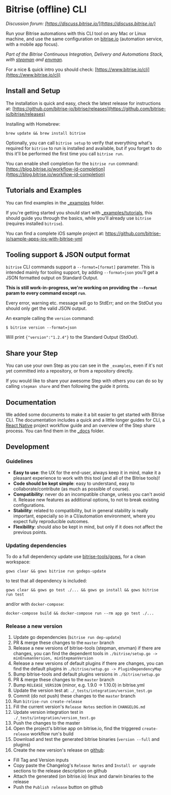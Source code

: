 # Bitrise (offline) CLI

_Discussion forum: [https://discuss.bitrise.io/](https://discuss.bitrise.io/)_

Run your Bitrise automations with this CLI tool on any Mac or Linux machine, and use the same configuration on
[bitrise.io](https://www.bitrise.io) (automation service, with a mobile app focus).

*Part of the Bitrise Continuous Integration, Delivery and Automations Stack,
with [stepman](https://github.com/bitrise-io/stepman) and [envman](https://github.com/bitrise-io/envman).*

For a nice & quick intro you should check: [https://www.bitrise.io/cli](https://www.bitrise.io/cli)


## Install and Setup

The installation is quick and easy, check the latest release for instructions at: [https://github.com/bitrise-io/bitrise/releases](https://github.com/bitrise-io/bitrise/releases)

Installing with Homebrew:

`brew update && brew install bitrise`

Optionally, you can call `bitrise setup` to verify that everything what's required for `bitrise` to run
is installed and available, but if you forget to do this it'll be performed the first
time you call `bitrise run`.

You can enable shell completion for the `bitrise run` command: [https://blog.bitrise.io/workflow-id-completion](https://blog.bitrise.io/workflow-id-completion)

## Tutorials and Examples

You can find examples in the [_examples](https://github.com/bitrise-io/bitrise/tree/master/_examples) folder.

If you're getting started you should start with [_examples/tutorials](https://github.com/bitrise-io/bitrise/tree/master/_examples/tutorials),
this should guide you through the basics, while you'll already use `bitrise` (requires installed `bitrise`).

You can find a complete iOS sample project at: https://github.com/bitrise-io/sample-apps-ios-with-bitrise-yml


## Tooling support & JSON output format

`bitrise` CLI commands support a `--format=[format]` parameter.
This is intended mainly for tooling support, by adding `--format=json` you'll
get a JSON formatted output on Standard Output.

**This is still work-in-progress, we're working on providing
the `--format` param to every command except `run`**.

Every error, warning etc. message will go to StdErr; and on the StdOut
you should only get the valid JSON output.

An example calling the `version` command:

`$ bitrise version --format=json`

Will print `{"version":"1.2.4"}` to the Standard Output (StdOut).


## Share your Step

You can use your own Step as you can see in the `_examples`, even if it's
not yet committed into a repository, or from a repository directly.

If you would like to share your awesome Step with others
you can do so by calling `stepman share` and then following the
guide it prints.

## Documentation

We added some documents to make it a bit easier to get started with Bitrise CLI. The documentation includes a quick and a little longer guides for CLI, a [React Native](http://facebook.github.io/react-native/) project workflow guide and an overview of the Step share process. You can find them in the [_docs](/_docs/) folder.

## Development

### Guidelines

* __Easy to use__: the UX for the end-user, always keep it in mind, make it a pleasant experience to work with this tool (and all of the Bitrise tools)!
* __Code should be kept simple__: easy to understand, easy to collaborate/contribute (as much as possible of course).
* __Compatibility__: never do an incompatible change, unless you can't avoid it. Release new features as additional options, to not to break existing configurations.
* __Stability__: related to compatibility, but in general stability is really important, especially so in a CI/automation environment, where you expect fully reproducible outcomes.
* __Flexibility__: should also be kept in mind, but only if it does not affect the previous points.

### Updating dependencies

To do a full dependency update use [bitrise-tools/gows](https://github.com/bitrise-tools/gows),
for a clean workspace:

```
gows clear && gows bitrise run godeps-update
```

to test that all dependency is included:

```
gows clear && gows go test ./... && gows go install && gows bitrise run test
```

and/or with `docker-compose`:

```
docker-compose build && docker-compose run --rm app go test ./...
```

### Release a new version

1. Update go dependencies (`bitrise run dep-update`)
1. PR & merge these changes to the `master` branch
1. Release a new versions of bitrise-tools (stepman, envman) if there are changes, you can find the dependent tools in `./bitrise/setup.go -> minEnvmanVersion, minStepmanVersion`
1. Release a new versions of default plugins if there are changes, you can find the default plugins in `./bitrise/setup.go -> PluginDependencyMap`
1. Bump bitrise-tools and default plugins versions in `./bitrise/setup.go`
1. PR & merge these changes to the `master` branch
1. Bump `RELEASE_VERSION` (minor, e.g. 1.9.0 -> 1.10.0) in bitrise.yml
1. Update the version test at: `./_tests/integration/version_test.go`
1. Commit (do not push) these changes to the `master` branch
1. Run `bitrise-run create-release`
1. Fill the current version's `Release Notes` section in `CHANGELOG.md`
1. Update version integration test in `./_tests/integration/version_test.go`
1. Push the changes to the master
1. Open the project's bitrise app on bitrise.io, find the triggered `create-release` workflow run's build
1. Download and test the generated bitrise binaries (`version --full` and plugins)
1. Create the new version's release on [github](https://github.com/bitrise-io/bitrise/releases/new):
  - Fill Tag and Version inputs
  - Copy paste the Changelog's `Release Notes` and `Install or upgrade` sections to the release description on github
  - Attach the generated (on bitrise.io) linux and darwin binaries to the release
  - Push the `Publish release` button on github
